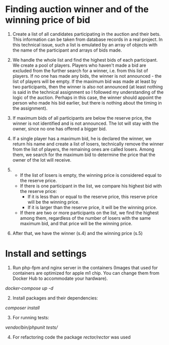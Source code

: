 Finding auction winner and of the winning price of bid
======================================================

1. Create a list of all candidates participating in the auction and their bets. This information can be taken from database records in a real project. In this technical issue, such a list is emulated by an array of objects with the name of the participant and arrays of bids made.

2. We handle the whole list and find the highest bids of each participant. We create a pool of players. Players who haven't made a bid are excluded from the further search for a winner, i.e. from this list of players. If no one has made any bids, the winner is not announced - the list of players will be empty. If the maximum bid was made at least by two participants, then the winner is also not announced (at least nothing is said in the technical assignment so I followed my understanding of the logic of the auction. Perhaps in this case, the winner should appoint the person who made his bid earlier, but there is nothing about the timing in the assignment).

3. If maximum bids of all participants are below the reserve price, the winner is not identified and is not announced. The lot will stay with the owner, since no one has offered a bigger bid.

4. If a single player has a maximum bid, he is declared the winner, we return his name and create a list of losers, technically remove the winner from the list of players, the remaining ones are called losers. Among them, we search for the maximum bid to determine the price that the owner of the lot will receive.

5.  - If the list of losers is empty, the winning price is considered equal to the reserve price.
    - If there is one participant in the list, we compare his highest bid with the reserve price:
        - If it is less than or equal to the reserve price, this reserve price will be the winning price.
        - If it is larger than the reserve price, it will be the winning price.
    - If there are two or more participants on the list, we find the highest among them, regardless of the number of losers with the same maximum bid, and that price will be the winning price.

6. After that, we have the winner (s.4) and the winning price (s.5)

Install and settings
======================================================
1. Run php-fpm and nginx server in the containers (Images that used for containers are optimized for apple m1 chip.
You can change them from Docker Hub to accommodate your hardware).

*docker-compose up -d*

2. Install packages and their dependencies:

*composer install*

3. For running tests:

*vendor/bin/phpunit tests/*

4. For refactoring code the package *rector/rector* was used
